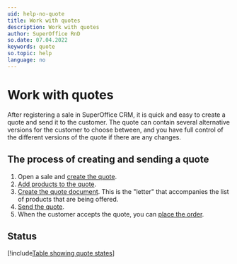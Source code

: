 ```yaml
---
uid: help-no-quote
title: Work with quotes
description: Work with quotes
author: SuperOffice RnD
so.date: 07.04.2022
keywords: quote
so.topic: help
language: no
---
```


# Work with quotes

After registering a sale in SuperOffice CRM, it is quick and easy to create a quote and send it to the customer. The quote can contain several alternative versions for the customer to choose between, and you have full control of the different versions of the quote if there are any changes.

## The process of creating and sending a quote

1. Open a sale and [create the quote][1].
2. [Add products to the quote][2].
3. [Create the quote document][3]. This is the "letter" that accompanies the list of products that are being offered.
4. [Send the quote][4].
5. When the customer accepts the quote, you can [place the order][5].

## <a id="status" />Status

[!include[Table showing quote states](includes/table-quote-states.md)]

<!-- Referenced links -->
[1]: create.md
[2]: add-product.md
[3]: create-quote-document.md
[4]: send.md
[5]: create-order.md

<!-- Referenced images -->

